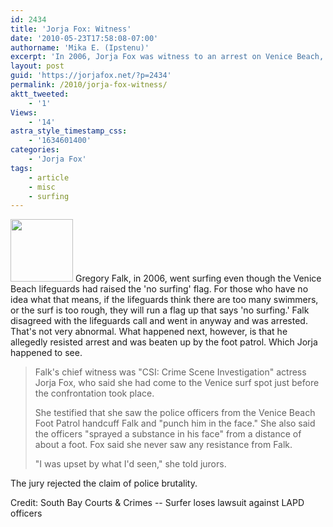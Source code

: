 ```yaml
---
id: 2434
title: 'Jorja Fox: Witness'
date: '2010-05-23T17:58:08-07:00'
authorname: 'Mika E. (Ipstenu)'
excerpt: 'In 2006, Jorja Fox was witness to an arrest on Venice Beach, and served in that capacity in trial.'
layout: post
guid: 'https://jorjafox.net/?p=2434'
permalink: /2010/jorja-fox-witness/
aktt_tweeted:
    - '1'
Views:
    - '14'
astra_style_timestamp_css:
    - '1634601400'
categories:
    - 'Jorja Fox'
tags:
    - article
    - misc
    - surfing
---
```


<a href="//static.jorjafox.net/wordpress/2010/05/cimes_courts.jpg"><img class="alignleft size-thumbnail wp-image-2435" title="cimes_courts" alt="" src="//static.jorjafox.net/wordpress/2010/05/cimes_courts-100x100.jpg" width="100" height="100" /></a> Gregory Falk, in 2006, went surfing even though the Venice Beach lifeguards had raised the 'no surfing' flag. For those who have no idea what that means, if the lifeguards think there are too many swimmers, or the surf is too rough, they will run a flag up that says 'no surfing.' Falk disagreed with the lifeguards call and went in anyway and was arrested. That's not very abnormal. What happened next, however, is that he allegedly resisted arrest and was beaten up by the foot patrol. Which Jorja happened to see.
<blockquote>Falk's chief witness was "CSI: Crime Scene Investigation" actress Jorja Fox, who said she had come to the Venice surf spot just before the confrontation took place.

She testified that she saw the police officers from the Venice Beach Foot Patrol handcuff Falk and "punch him in the face." She also said the officers "sprayed a substance in his face" from a distance of about a foot. Fox said she never saw any resistance from Falk.

"I was upset by what I'd seen," she told jurors.</blockquote>
The jury rejected the claim of police brutality.

Credit: South Bay Courts &amp; Crimes -- Surfer loses lawsuit against LAPD officers
